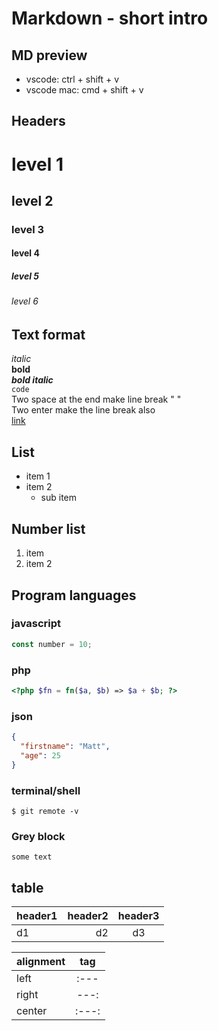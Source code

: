 # Markdown - short intro

## MD preview

- vscode: ctrl + shift + v
- vscode mac: cmd + shift + v

## Headers

# level 1

## level 2

### level 3

#### level 4

##### level 5

###### level 6

## Text format

_italic_  
**bold**  
**_bold italic_**  
`code`  
Two space at the end make line break " "  
Two enter make the line break also  
[link](http://google.com)

## List

- item 1
- item 2
  - sub item

## Number list

1. item
2. item 2

## Program languages

### javascript

```js
const number = 10;
```

### php

```php
<?php $fn = fn($a, $b) => $a + $b; ?>
```

### json

```json
{
  "firstname": "Matt",
  "age": 25
}
```

### terminal/shell

```shell
$ git remote -v
```

### Grey block

```
some text
```

## table

| header1 | header2 | header3 |
| :------ | ------: | :-----: |
| d1      |      d2 |   d3    |

| alignment |  tag  |
| --------- | :---: |
| left      | :---  |
| right     | ---:  |
| center    | :---: |
